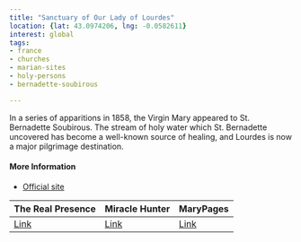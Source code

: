 ```yaml
---
title: "Sanctuary of Our Lady of Lourdes"
location: {lat: 43.0974206, lng: -0.0582611}
interest: global
tags:
- france
- churches
- marian-sites
- holy-persons
- bernadette-soubirous

---
```



In a series of apparitions in 1858, the Virgin Mary appeared to St. Bernadette Soubirous.  The stream of holy water which St. Bernadette uncovered has become a well-known source of healing, and Lourdes is now a major pilgrimage destination.

#### More Information

* [Official site](https://www.lourdes-france.org/)


| The Real Presence | Miracle Hunter | MaryPages |
| --- | --- | --- |
| [Link](http://www.therealpresence.org/eucharst/misc/BVM/40_LOURDES_140x96.pdf) | [Link](https://www.miraclehunter.com/marian_apparitions/approved_apparitions/lourdes/index.html) | [Link](https://www.marypages.com/lourdes-(frankrijk)-1858/) |





